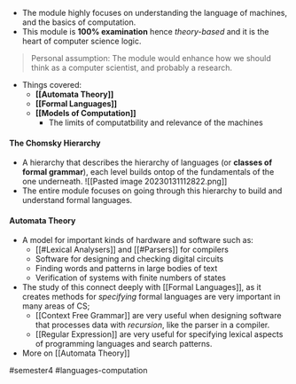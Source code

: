- The module highly focuses on understanding the language of machines, and the basics of computation.
- This module is **100% examination** hence *theory-based* and it is the heart of computer science logic.

> Personal assumption: The module would enhance how we should think as a computer scientist, and probably a research.

- Things covered:
	- **[[Automata Theory]]**
	- **[[Formal Languages]]**
	- **[[Models of Computation]]**
		- The limits of computatbility and relevance of the machines

#### The Chomsky Hierarchy
- A hierarchy that describes the hierarchy of languages (or **classes of formal grammar**), each level builds ontop of the fundamentals of the one underneath.
![[Pasted image 20230131112822.png]]
- The entire module focuses on going through this hierarchy to build and understand formal languages.

#### Automata Theory
- A model for important kinds of hardware and software such as:
	- [[#Lexical Analysers]] and [[#Parsers]] for compilers
	- Software for designing and checking digital circuits
	- Finding words and patterns in large bodies of text 
	- Verification of systems with finite numbers of states
- The study of this connect deeply with [[Formal Languages]], as it creates methods for *specifying* formal languages are very important in many areas of CS;
	- [[Context Free Grammar]] are very useful when designing software that processes data with *recursion*, like the parser in a compiler.
	- [[Regular Expression]] are very useful for specifying lexical aspects of programming languages and search patterns.
- More on [[Automata Theory]]

#semester4 #languages-computation